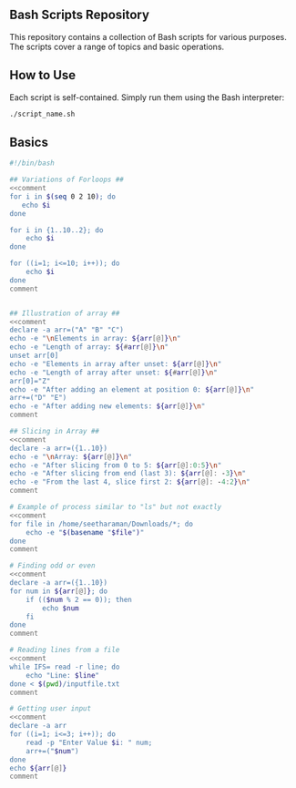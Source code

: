 ## Bash Scripts Repository

This repository contains a collection of Bash scripts for various purposes. The scripts cover a range of topics and basic operations.

## How to Use

Each script is self-contained. Simply run them using the Bash interpreter:

```bash
./script_name.sh
```
## Basics

```bash
#!/bin/bash

## Variations of Forloops ##
<<comment
for i in $(seq 0 2 10); do
   echo $i
done

for i in {1..10..2}; do
    echo $i
done

for ((i=1; i<=10; i++)); do
    echo $i
done
comment


## Illustration of array ##
<<comment
declare -a arr=("A" "B" "C")
echo -e "\nElements in array: ${arr[@]}\n"
echo -e "Length of array: ${#arr[@]}\n"
unset arr[0]
echo -e "Elements in array after unset: ${arr[@]}\n"
echo -e "Length of array after unset: ${#arr[@]}\n"
arr[0]="Z"
echo -e "After adding an element at position 0: ${arr[@]}\n"
arr+=("D" "E")
echo -e "After adding new elements: ${arr[@]}\n"
comment

## Slicing in Array ##
<<comment
declare -a arr=({1..10})
echo -e "\nArray: ${arr[@]}\n"
echo -e "After slicing from 0 to 5: ${arr[@]:0:5}\n"
echo -e "After slicing from end (last 3): ${arr[@]: -3}\n"
echo -e "From the last 4, slice first 2: ${arr[@]: -4:2}\n"
comment

# Example of process similar to "ls" but not exactly
<<comment
for file in /home/seetharaman/Downloads/*; do
    echo -e "$(basename "$file")"
done
comment

# Finding odd or even
<<comment
declare -a arr=({1..10})
for num in ${arr[@]}; do
    if (($num % 2 == 0)); then
        echo $num
    fi
done
comment

# Reading lines from a file
<<comment
while IFS= read -r line; do
    echo "Line: $line"
done < $(pwd)/inputfile.txt
comment

# Getting user input
<<comment
declare -a arr
for ((i=1; i<=3; i++)); do
    read -p "Enter Value $i: " num;
    arr+=("$num")
done
echo ${arr[@]}
comment


